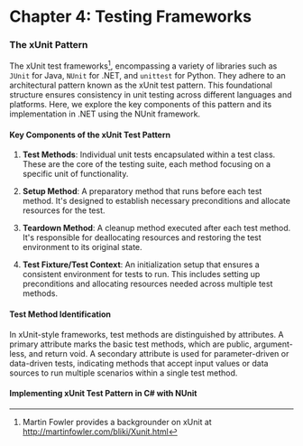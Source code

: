 # Chapter 4: Testing Frameworks


### The xUnit Pattern

The xUnit test frameworks[^1], encompassing a variety of libraries such as `JUnit` for Java, `NUnit` for .NET, and `unittest` for Python. They adhere to an architectural pattern known as the xUnit test pattern. This foundational structure ensures consistency in unit testing across different languages and platforms. Here, we explore the key components of this pattern and its implementation in .NET using the NUnit framework.

[^1]: Martin Fowler provides a backgrounder on xUnit at http://martinfowler.com/bliki/Xunit.html 

#### Key Components of the xUnit Test Pattern

1. **Test Methods**: Individual unit tests encapsulated within a test class. These are the core of the testing suite, each method focusing on a specific unit of functionality.
   
2. **Setup Method**: A preparatory method that runs before each test method. It's designed to establish necessary preconditions and allocate resources for the test.
   
3. **Teardown Method**: A cleanup method executed after each test method. It's responsible for deallocating resources and restoring the test environment to its original state.
   
4. **Test Fixture/Test Context**: An initialization setup that ensures a consistent environment for tests to run. This includes setting up preconditions and allocating resources needed across multiple test methods.

#### Test Method Identification

In xUnit-style frameworks, test methods are distinguished by attributes. A primary attribute marks the basic test methods, which are public, argument-less, and return void. A secondary attribute is used for parameter-driven or data-driven tests, indicating methods that accept input values or data sources to run multiple scenarios within a single test method.

#### Implementing xUnit Test Pattern in C# with NUnit










